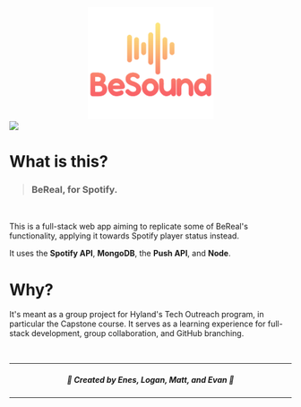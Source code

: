 <div align="center">
  <img width="225" height="200" src=".github/besound_logo.png">
  <img src="https://img.shields.io/badge/javascript-%23323330.svg?style=for-the-badge&logo=javascript&logoColor=%23F7DF1E" style="display: table-cell;">
</div>


# What is this?
> ### BeReal, for Spotify.
<br>

This is a full-stack web app aiming to replicate some of BeReal's functionality, applying it towards Spotify player status instead.

It uses the **Spotify API**, **MongoDB**, the **Push API**, and **Node**.

# Why?

It's meant as a group project for Hyland's Tech Outreach program, in particular the Capstone course. It serves as a learning experience for full-stack development, group collaboration, and GitHub branching.

<br>

---

<h5 align="center"> 👑  Created by Enes, Logan, Matt, and Evan 👑 </h5>

---
